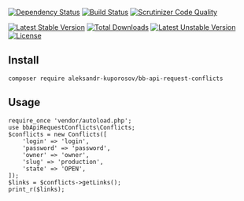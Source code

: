 [![Dependency Status](https://www.versioneye.com/user/projects/5683de54eb4f47003c000b2a/badge.svg?style=flat)](https://www.versioneye.com/user/projects/5683de54eb4f47003c000b2a) [![Build Status](https://scrutinizer-ci.com/g/AleksandrKuporosov/bbApiRequestConflicts/badges/build.png?b=master)](https://scrutinizer-ci.com/g/AleksandrKuporosov/bbApiRequestConflicts/build-status/master) [![Scrutinizer Code Quality](https://scrutinizer-ci.com/g/AleksandrKuporosov/bbApiRequestConflicts/badges/quality-score.png?b=master)](https://scrutinizer-ci.com/g/AleksandrKuporosov/bbApiRequestConflicts/?branch=master)

[![Latest Stable Version](https://poser.pugx.org/aleksandr-kuporosov/bb-api-request-conflicts/v/stable)](https://packagist.org/packages/aleksandr-kuporosov/bb-api-request-conflicts) [![Total Downloads](https://poser.pugx.org/aleksandr-kuporosov/bb-api-request-conflicts/downloads)](https://packagist.org/packages/aleksandr-kuporosov/bb-api-request-conflicts) [![Latest Unstable Version](https://poser.pugx.org/aleksandr-kuporosov/bb-api-request-conflicts/v/unstable)](https://packagist.org/packages/aleksandr-kuporosov/bb-api-request-conflicts) [![License](https://poser.pugx.org/aleksandr-kuporosov/bb-api-request-conflicts/license)](https://packagist.org/packages/aleksandr-kuporosov/bb-api-request-conflicts)

## Install
```
composer require aleksandr-kuporosov/bb-api-request-conflicts
```

## Usage
```
require_once 'vendor/autoload.php';
use bbApiRequestConflicts\Conflicts;
$conflicts = new Conflicts([
    'login' => 'login',
    'password' => 'password',
    'owner' => 'owner',
    'slug' => 'production',
    'state' => 'OPEN',
]);
$links = $conflicts->getLinks();
print_r($links);
```
